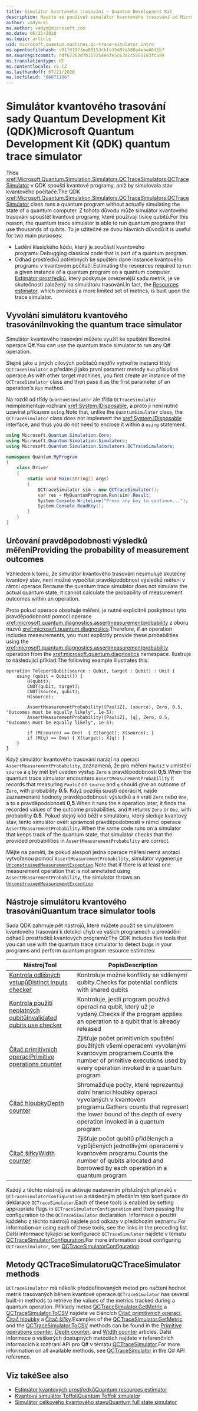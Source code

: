```yaml
---
title: Simulátor kvantového trasování – Quantum Development Kit
description: Naučte se používat simulátor kvantového trasování od Microsoftu k ladění klasického kódu a odhadu požadavků na prostředky v programu Q#.
author: vadym-kl
ms.author: vadym@microsoft.com
ms.date: 06/25/2020
ms.topic: article
uid: microsoft.quantum.machines.qc-trace-simulator.intro
ms.openlocfilehash: c01f01973ea08153cbfa35d87a588a4eae46f1b7
ms.sourcegitcommit: cdf67362d7b157254e6fe5c63a1c5551183fc589
ms.translationtype: HT
ms.contentlocale: cs-CZ
ms.lasthandoff: 07/21/2020
ms.locfileid: "86871106"
---
```

# <a name="microsoft-quantum-development-kit-qdk-quantum-trace-simulator"></a><span data-ttu-id="1674e-103">Simulátor kvantového trasování sady Quantum Development Kit (QDK)</span><span class="sxs-lookup"><span data-stu-id="1674e-103">Microsoft Quantum Development Kit (QDK) quantum trace simulator</span></span>

<span data-ttu-id="1674e-104">Třída <xref:Microsoft.Quantum.Simulation.Simulators.QCTraceSimulators.QCTraceSimulator> v QDK spouští kvantové programy, aniž by simulovala stav kvantového počítače.</span><span class="sxs-lookup"><span data-stu-id="1674e-104">The QDK <xref:Microsoft.Quantum.Simulation.Simulators.QCTraceSimulators.QCTraceSimulator> class runs a quantum program without actually simulating the state of a quantum computer.</span></span> <span data-ttu-id="1674e-105">Z tohoto důvodu může simulátor kvantového trasování spouštět kvantové programy, které používají tisíce qubitů.</span><span class="sxs-lookup"><span data-stu-id="1674e-105">For this reason, the quantum trace simulator is able to run quantum programs that use thousands of qubits.</span></span>  <span data-ttu-id="1674e-106">To je užitečné ze dvou hlavních důvodů:</span><span class="sxs-lookup"><span data-stu-id="1674e-106">It is useful for two main purposes:</span></span> 

* <span data-ttu-id="1674e-107">Ladění klasického kódu, který je součástí kvantového programu.</span><span class="sxs-lookup"><span data-stu-id="1674e-107">Debugging classical code that is part of a quantum program.</span></span> 
* <span data-ttu-id="1674e-108">Odhad prostředků potřebných ke spuštění dané instance kvantového programu v kvantovém počítači.</span><span class="sxs-lookup"><span data-stu-id="1674e-108">Estimating the resources required to run a given instance of a quantum program on a quantum computer.</span></span> <span data-ttu-id="1674e-109">[Estimátor prostředků](xref:microsoft.quantum.machines.resources-estimator), který poskytuje omezenější sadu metrik, je ve skutečnosti založený na simulátoru trasování.</span><span class="sxs-lookup"><span data-stu-id="1674e-109">In fact, the [Resources estimator](xref:microsoft.quantum.machines.resources-estimator), which provides a more limited set of metrics, is built upon the trace simulator.</span></span>

## <a name="invoking-the-quantum-trace-simulator"></a><span data-ttu-id="1674e-110">Vyvolání simulátoru kvantového trasování</span><span class="sxs-lookup"><span data-stu-id="1674e-110">Invoking the quantum trace simulator</span></span>

<span data-ttu-id="1674e-111">Simulátor kvantového trasování můžete využít ke spuštění libovolné operace Q#.</span><span class="sxs-lookup"><span data-stu-id="1674e-111">You can use the quantum trace simulator to run any Q# operation.</span></span>

<span data-ttu-id="1674e-112">Stejně jako u jiných cílových počítačů nejdřív vytvoříte instanci třídy `QCTraceSimulator` a předáte ji jako první parametr metody `Run` příslušné operace.</span><span class="sxs-lookup"><span data-stu-id="1674e-112">As with other target machines, you first create an instance of the `QCTraceSimulator` class and then pass it as the first parameter of an operation's `Run` method.</span></span>

<span data-ttu-id="1674e-113">Na rozdíl od třídy `QuantumSimulator` ale třída `QCTraceSimulator` neimplementuje rozhraní <xref:System.IDisposable>, a proto ji není nutné uzavírat příkazem `using`.</span><span class="sxs-lookup"><span data-stu-id="1674e-113">Note that, unlike the `QuantumSimulator` class, the `QCTraceSimulator` class does not implement the <xref:System.IDisposable> interface, and thus you do not need to enclose it within a `using` statement.</span></span>

```csharp
using Microsoft.Quantum.Simulation.Core;
using Microsoft.Quantum.Simulation.Simulators;
using Microsoft.Quantum.Simulation.Simulators.QCTraceSimulators;

namespace Quantum.MyProgram
{
    class Driver
    {
        static void Main(string[] args)
        {
            QCTraceSimulator sim = new QCTraceSimulator();
            var res = MyQuantumProgram.Run(sim).Result;
            System.Console.WriteLine("Press any key to continue...");
            System.Console.ReadKey();
        }
    }
}
```

## <a name="providing-the-probability-of-measurement-outcomes"></a><span data-ttu-id="1674e-114">Určování pravděpodobnosti výsledků měření</span><span class="sxs-lookup"><span data-stu-id="1674e-114">Providing the probability of measurement outcomes</span></span>

<span data-ttu-id="1674e-115">Vzhledem k tomu, že simulátor kvantového trasování nesimuluje skutečný kvantový stav, není možné vypočítat pravděpodobnost výsledků měření v rámci operace.</span><span class="sxs-lookup"><span data-stu-id="1674e-115">Because the quantum trace simulator does not simulate the actual quantum state, it cannot calculate the probability of measurement outcomes within an operation.</span></span> 

<span data-ttu-id="1674e-116">Proto pokud operace obsahuje měření, je nutné explicitně poskytnout tyto pravděpodobnosti pomocí operace <xref:microsoft.quantum.diagnostics.assertmeasurementprobability> z oboru názvů <xref:microsoft.quantum.diagnostics>.</span><span class="sxs-lookup"><span data-stu-id="1674e-116">Therefore, if an operation includes measurements, you must explicitly provide these probabilities using the <xref:microsoft.quantum.diagnostics.assertmeasurementprobability> operation from the <xref:microsoft.quantum.diagnostics> namespace.</span></span> <span data-ttu-id="1674e-117">Ilustruje to následující příklad:</span><span class="sxs-lookup"><span data-stu-id="1674e-117">The following example illustrates this:</span></span>

```qsharp
operation TeleportQubit(source : Qubit, target : Qubit) : Unit {
    using (qubit = Qubit()) {
        H(qubit);
        CNOT(qubit, target);
        CNOT(source, qubit);
        H(source);

        AssertMeasurementProbability([PauliZ], [source], Zero, 0.5, "Outcomes must be equally likely", 1e-5);
        AssertMeasurementProbability([PauliZ], [q], Zero, 0.5, "Outcomes must be equally likely", 1e-5);

        if (M(source) == One)  { Z(target); X(source); }
        if (M(q) == One) { X(target); X(q); }
    }
}
```

<span data-ttu-id="1674e-118">Když simulátor kvantového trasování narazí na operaci `AssertMeasurementProbability`, zaznamená, že pro měření `PauliZ` v umístění `source` a `q` by měl být uveden výstup `Zero` s pravděpodobností **0,5**.</span><span class="sxs-lookup"><span data-stu-id="1674e-118">When the quantum trace simulator encounters `AssertMeasurementProbability` it records that measuring `PauliZ` on `source` and `q` should give an outcome of `Zero`, with probability **0.5**.</span></span> <span data-ttu-id="1674e-119">Když později spustí operaci `M`, najde zaznamenané hodnoty pravděpodobnosti výsledků a `M` vrátí `Zero` nebo `One`, a to s pravděpodobností **0,5**.</span><span class="sxs-lookup"><span data-stu-id="1674e-119">When it runs the `M` operation later, it finds the recorded values of the outcome probabilities, and `M` returns `Zero` or `One`, with probability **0.5**.</span></span> <span data-ttu-id="1674e-120">Pokud stejný kód běží v simulátoru, který sleduje kvantový stav, tento simulátor ověří správnost pravděpodobností v rámci operace `AssertMeasurementProbability`.</span><span class="sxs-lookup"><span data-stu-id="1674e-120">When the same code runs on a simulator that keeps track of the quantum state, that simulator checks that the provided probabilities in `AssertMeasurementProbability` are correct.</span></span>

<span data-ttu-id="1674e-121">Mějte na paměti, že pokud alespoň jedna operace měření nemá anotaci vytvořenou pomocí `AssertMeasurementProbability`, simulátor vygeneruje [`UnconstrainedMeasurementException`](https://docs.microsoft.com/dotnet/api/microsoft.quantum.simulation.simulators.qctracesimulators.unconstrainedmeasurementexception).</span><span class="sxs-lookup"><span data-stu-id="1674e-121">Note that if there is at least one measurement operation that is not annotated using `AssertMeasurementProbability`, the simulator throws an [`UnconstrainedMeasurementException`](https://docs.microsoft.com/dotnet/api/microsoft.quantum.simulation.simulators.qctracesimulators.unconstrainedmeasurementexception).</span></span>

## <a name="quantum-trace-simulator-tools"></a><span data-ttu-id="1674e-122">Nástroje simulátoru kvantového trasování</span><span class="sxs-lookup"><span data-stu-id="1674e-122">Quantum trace simulator tools</span></span>

<span data-ttu-id="1674e-123">Sada QDK zahrnuje pět nástrojů, které můžete použít se simulátorem kvantového trasování k detekci chyb ve vašich programech a provádění odhadů prostředků kvantových programů:</span><span class="sxs-lookup"><span data-stu-id="1674e-123">The QDK includes five tools that you can use with the quantum trace simulator to detect bugs in your programs and perform quantum program resource estimates:</span></span> 

|<span data-ttu-id="1674e-124">Nástroj</span><span class="sxs-lookup"><span data-stu-id="1674e-124">Tool</span></span> | <span data-ttu-id="1674e-125">Popis</span><span class="sxs-lookup"><span data-stu-id="1674e-125">Description</span></span> |
|-----| -----|
|[<span data-ttu-id="1674e-126">Kontrola odlišných vstupů</span><span class="sxs-lookup"><span data-stu-id="1674e-126">Distinct inputs checker</span></span>](xref:microsoft.quantum.machines.qc-trace-simulator.distinct-inputs) |<span data-ttu-id="1674e-127">Kontroluje možné konflikty se sdílenými qubity.</span><span class="sxs-lookup"><span data-stu-id="1674e-127">Checks for potential conflicts with shared qubits</span></span> |
|[<span data-ttu-id="1674e-128">Kontrola použití neplatných qubitů</span><span class="sxs-lookup"><span data-stu-id="1674e-128">Invalidated qubits use checker</span></span>](xref:microsoft.quantum.machines.qc-trace-simulator.invalidated-qubits)  |<span data-ttu-id="1674e-129">Kontroluje, jestli program používá operaci na qubit, který už je vydaný.</span><span class="sxs-lookup"><span data-stu-id="1674e-129">Checks if the program applies an operation to a qubit that is already released</span></span> |
|[<span data-ttu-id="1674e-130">Čítač primitivních operací</span><span class="sxs-lookup"><span data-stu-id="1674e-130">Primitive operations counter</span></span>](xref:microsoft.quantum.machines.qc-trace-simulator.primitive-counter)  | <span data-ttu-id="1674e-131">Zjišťuje počet primitivních spuštění použitých všemi operacemi vyvolanými kvantovým programem.</span><span class="sxs-lookup"><span data-stu-id="1674e-131">Counts the number of primitive executions used by every operation invoked in a quantum program</span></span>  |
|[<span data-ttu-id="1674e-132">Čítač hloubky</span><span class="sxs-lookup"><span data-stu-id="1674e-132">Depth counter</span></span>](xref:microsoft.quantum.machines.qc-trace-simulator.depth-counter)  |<span data-ttu-id="1674e-133">Shromažďuje počty, které reprezentují dolní hranici hloubky operací vyvolaných v kvantovém programu.</span><span class="sxs-lookup"><span data-stu-id="1674e-133">Gathers counts that represent the lower bound of the depth of every operation invoked in a quantum program</span></span>   |
|[<span data-ttu-id="1674e-134">Čítač šířky</span><span class="sxs-lookup"><span data-stu-id="1674e-134">Width counter</span></span>](xref:microsoft.quantum.machines.qc-trace-simulator.width-counter)  |<span data-ttu-id="1674e-135">Zjišťuje počet qubitů přidělených a vypůjčených jednotlivými operacemi v kvantovém programu.</span><span class="sxs-lookup"><span data-stu-id="1674e-135">Counts the number of qubits allocated and borrowed by each operation in a quantum program</span></span> |

<span data-ttu-id="1674e-136">Každý z těchto nástrojů se aktivuje nastavením příslušných příznaků v `QCTraceSimulatorConfiguration` a následným předáním této konfigurace do deklarace `QCTraceSimulator`.</span><span class="sxs-lookup"><span data-stu-id="1674e-136">Each of these tools is enabled by setting appropriate flags in `QCTraceSimulatorConfiguration` and then passing the configuration to the `QCTraceSimulator` declaration.</span></span> <span data-ttu-id="1674e-137">Informace o použití každého z těchto nástrojů najdete pod odkazy v předchozím seznamu.</span><span class="sxs-lookup"><span data-stu-id="1674e-137">For information on using each of these tools, see the links in the preceding list.</span></span> <span data-ttu-id="1674e-138">Další informace týkající se konfigurace `QCTraceSimulator` najdete v tématu [QCTraceSimulatorConfiguration](xref:Microsoft.Quantum.Simulation.Simulators.QCTraceSimulators.QCTraceSimulatorConfiguration).</span><span class="sxs-lookup"><span data-stu-id="1674e-138">For more information about configuring `QCTraceSimulator`, see [QCTraceSimulatorConfiguration](xref:Microsoft.Quantum.Simulation.Simulators.QCTraceSimulators.QCTraceSimulatorConfiguration).</span></span>

## <a name="qctracesimulator-methods"></a><span data-ttu-id="1674e-139">Metody QCTraceSimulatoru</span><span class="sxs-lookup"><span data-stu-id="1674e-139">QCTraceSimulator methods</span></span>

<span data-ttu-id="1674e-140">`QCTraceSimulator` má několik předdefinovaných metod pro načtení hodnot metrik trasovaných během kvantové operace.</span><span class="sxs-lookup"><span data-stu-id="1674e-140">`QCTraceSimulator` has several built-in methods to retrieve the values of the metrics tracked during a quantum operation.</span></span> <span data-ttu-id="1674e-141">Příklady metod [QCTraceSimulator.GetMetric](https://docs.microsoft.com/dotnet/api/microsoft.quantum.simulation.simulators.qctracesimulators.qctracesimulator.getmetric) a [QCTraceSimulator.ToCSV](https://docs.microsoft.com/dotnet/api/microsoft.quantum.simulation.simulators.qctracesimulators.qctracesimulator.tocsv) najdete ve článcích [Čítač primitivních operací](xref:microsoft.quantum.machines.qc-trace-simulator.primitive-counter), [Čítač hloubky](xref:microsoft.quantum.machines.qc-trace-simulator.depth-counter) a [Čítač šířky](xref:microsoft.quantum.machines.qc-trace-simulator.width-counter).</span><span class="sxs-lookup"><span data-stu-id="1674e-141">Examples of the [QCTraceSimulator.GetMetric](https://docs.microsoft.com/dotnet/api/microsoft.quantum.simulation.simulators.qctracesimulators.qctracesimulator.getmetric) and the [QCTraceSimulator.ToCSV](https://docs.microsoft.com/dotnet/api/microsoft.quantum.simulation.simulators.qctracesimulators.qctracesimulator.tocsv) methods can be found in the [Primitive operations counter](xref:microsoft.quantum.machines.qc-trace-simulator.primitive-counter), [Depth counter](xref:microsoft.quantum.machines.qc-trace-simulator.depth-counter), and [Width counter](xref:microsoft.quantum.machines.qc-trace-simulator.width-counter) articles.</span></span> <span data-ttu-id="1674e-142">Další informace o veškerých dostupných metodách najdete v referenčních informacích k rozhraní API pro Q# v tématu [QCTraceSimulator](xref:Microsoft.Quantum.Simulation.Simulators.QCTraceSimulators.QCTraceSimulator).</span><span class="sxs-lookup"><span data-stu-id="1674e-142">For more information on all available methods, see [QCTraceSimulator](xref:Microsoft.Quantum.Simulation.Simulators.QCTraceSimulators.QCTraceSimulator) in the Q# API reference.</span></span>  

## <a name="see-also"></a><span data-ttu-id="1674e-143">Viz také</span><span class="sxs-lookup"><span data-stu-id="1674e-143">See also</span></span>

- [<span data-ttu-id="1674e-144">Estimátor kvantových prostředků</span><span class="sxs-lookup"><span data-stu-id="1674e-144">Quantum resources estimator</span></span>](xref:microsoft.quantum.machines.resources-estimator)
- [<span data-ttu-id="1674e-145">Kvantový simulátor Toffoli</span><span class="sxs-lookup"><span data-stu-id="1674e-145">Quantum Toffoli simulator</span></span>](xref:microsoft.quantum.machines.toffoli-simulator)
- [<span data-ttu-id="1674e-146">Simulátor celkového kvantového stavu</span><span class="sxs-lookup"><span data-stu-id="1674e-146">Quantum full state simulator</span></span>](xref:microsoft.quantum.machines.full-state-simulator) 